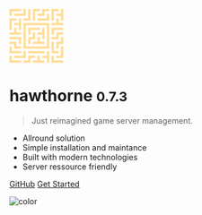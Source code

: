 ![logo][image-1]

# hawthorne <small>0.7.3</small>

> Just reimagined game server management.

* Allround solution
* Simple installation and maintance
* Built with modern technologies
* Server ressource friendly

[GitHub][1]
[Get Started][2]

![color][image-2]

[1]:	https://github.com/indietyp/hawthorne/
[2]:	getting-started#getting-started-with-hawthorne

[image-1]:	images/logo.svg
[image-2]:	#1F262D
